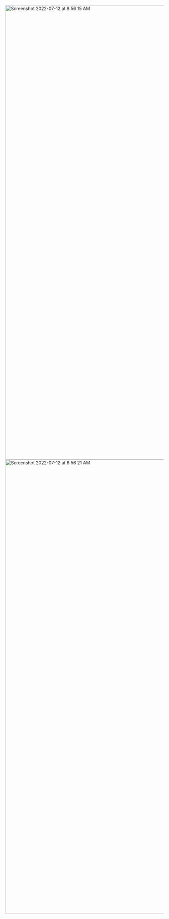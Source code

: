<img width="1440" alt="Screenshot 2022-07-12 at 8 56 15 AM" src="https://user-images.githubusercontent.com/88880138/178402261-b05523a6-7615-41b4-92e7-2e980f619702.png">
<img width="1440" alt="Screenshot 2022-07-12 at 8 56 21 AM" src="https://user-images.githubusercontent.com/88880138/178402270-2b4402ad-539f-4a15-a606-d11e6d45cfb0.png">
